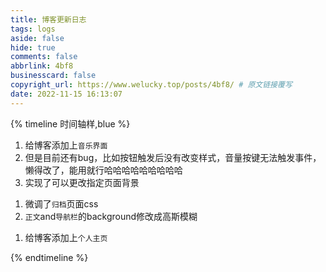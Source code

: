 ```yaml
---
title: 博客更新日志
tags: logs
aside: false
hide: true
comments: false
abbrlink: 4bf8
businesscard: false
copyright_url: https://www.welucky.top/posts/4bf8/ # 原文链接覆写
date: 2022-11-15 16:13:07
---
```


{% timeline 时间轴样,blue %}
<!-- timeline 2022-12-16 [音乐](https://www.welucky.top/music/)-->

1. 给博客添加上`音乐界面`
2. 但是目前还有bug，比如按钮触发后没有改变样式，音量按键无法触发事件，懒得改了，能用就行哈哈哈哈哈哈哈哈哈
3. 实现了可以更改指定页面背景

<!-- endtimeline -->
<!-- timeline 2022-12-15  -->

1. 微调了`归档`页面css
2. `正文`and`导航栏`的background修改成高斯模糊


<!-- endtimeline -->
<!-- timeline 2022-12-12 [  个人主页](https://www.welucky.top/dist/)-->

1. 给博客添加上`个人主页`


<!-- endtimeline -->

{% endtimeline %}
